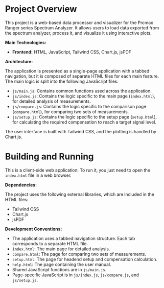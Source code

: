 # Project Overview

This project is a web-based data processor and visualizer for the Promax Ranger series Spectrum Analyzer. It allows users to load data exported from the spectrum analyzer, process it, and visualize it using interactive plots.

**Main Technologies:**

*   **Frontend:** HTML, JavaScript, Tailwind CSS, Chart.js, jsPDF

**Architecture:**

The application is presented as a single-page application with a tabbed navigation, but it is composed of separate HTML files for each main feature. The main logic is split into the following JavaScript files:

*   `js/main.js`: Contains common functions used across the application.
*   `js/index.js`: Contains the logic specific to the main page (`index.html`), for detailed analysis of measurements.
*   `js/compare.js`: Contains the logic specific to the comparison page (`compare.html`), for comparing two sets of measurements.
*   `js/setup.js`: Contains the logic specific to the setup page (`setup.html`), for calculating the required compensation to reach a target signal level.

The user interface is built with Tailwind CSS, and the plotting is handled by Chart.js.

# Building and Running

This is a client-side web application. To run it, you just need to open the `index.html` file in a web browser.

**Dependencies:**

The project uses the following external libraries, which are included in the HTML files:

*   Tailwind CSS
*   Chart.js
*   jsPDF

**Development Conventions:**

*   The application uses a tabbed navigation structure. Each tab corresponds to a separate HTML file.
*   `index.html`: The main page for detailed analysis.
*   `compare.html`: The page for comparing two sets of measurements.
*   `setup.html`: The page for headend setup and compensation calculation.
*   `help.html`: The page containing the user manual.
*   Shared JavaScript functions are in `js/main.js`.
*   Page-specific JavaScript is in `js/index.js`, `js/compare.js`, and `js/setup.js`.
